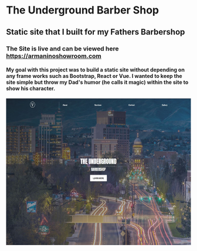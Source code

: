 # The Underground Barber Shop 

## Static site that I built for my Fathers Barbershop

### The Site is live and can be viewed here https://armaninoshowroom.com

#### My goal with this project was to build a static site without depending on any frame works such as Bootstrap, React or Vue. I wanted to keep the site simple but throw my Dad's humor (he calls it magic) within the site to show his character. 

<img src="src/img/preview--img.JPG" alt="Markdown Preview of Site" style="height: 400px;">
